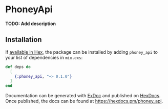 # PhoneyApi

**TODO: Add description**

## Installation

If [available in Hex](https://hex.pm/docs/publish), the package can be installed
by adding `phoney_api` to your list of dependencies in `mix.exs`:

```elixir
def deps do
  [
    {:phoney_api, "~> 0.1.0"}
  ]
end
```

Documentation can be generated with [ExDoc](https://github.com/elixir-lang/ex_doc)
and published on [HexDocs](https://hexdocs.pm). Once published, the docs can
be found at <https://hexdocs.pm/phoney_api>.

